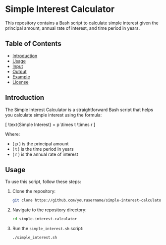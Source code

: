 # Simple Interest Calculator

This repository contains a Bash script to calculate simple interest given the principal amount, annual rate of interest, and time period in years.

## Table of Contents

- [Introduction](#introduction)
- [Usage](#usage)
- [Input](#input)
- [Output](#output)
- [Example](#example)
- [License](#license)

## Introduction

The Simple Interest Calculator is a straightforward Bash script that helps you calculate simple interest using the formula:

\[ \text{Simple Interest} = p \times t \times r \]

Where:
- \( p \) is the principal amount
- \( t \) is the time period in years
- \( r \) is the annual rate of interest

## Usage

To use this script, follow these steps:

1. Clone the repository:
    ```bash
    git clone https://github.com/yourusername/simple-interest-calculator.git
    ```
2. Navigate to the repository directory:
    ```bash
    cd simple-interest-calculator
    ```
3. Run the `simple_interest.sh` script:
    ```bash
    ./simple_interest.sh
    ```
